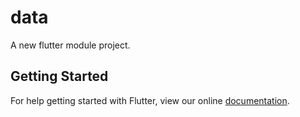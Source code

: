 # data

A new flutter module project.

## Getting Started

For help getting started with Flutter, view our online
[documentation](https://flutter.dev/).
